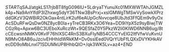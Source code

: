 $START$qSAJ/atgkLS17rjbBT8fgG096lU+5LdryaTYunuXc01MXWWTAhJGMZLk4p+Na9AnYlfdP3lZhxwg5dyY36TNw3BsPrxj+xslGMWgTMSwVySowkXPrzddGKzV3QWBiR2OkOax4ntLirK2uf6eAUpGcNvvcqe8UbJtd3FfQEm9v9yOxAcSDuRFwQsDw0NZ8ycB0Ia+yTreCB3RKx3O6Yea+DD9iYpX5z9syBiwjTWCGzRq+Apxw6BC3UEboXuRczWt+9QESfaZ0Y5PkzW2li0KIWD6NNB6ug/8tcCEcwsnNMKV0KvIF76hIXSC4RnS3BXuFIyNB54CCCYvElG2ltfVfwVuKvnUN9MvO8AB6uJzcivEHHhIdWRkKM+Dv0ssIEed0VQrYUbFfLQXxDVYKHkAVecDD9oMbLnxl71SDUMkUP8HhbQIO+/qk3WK5Lv+az4+$END$